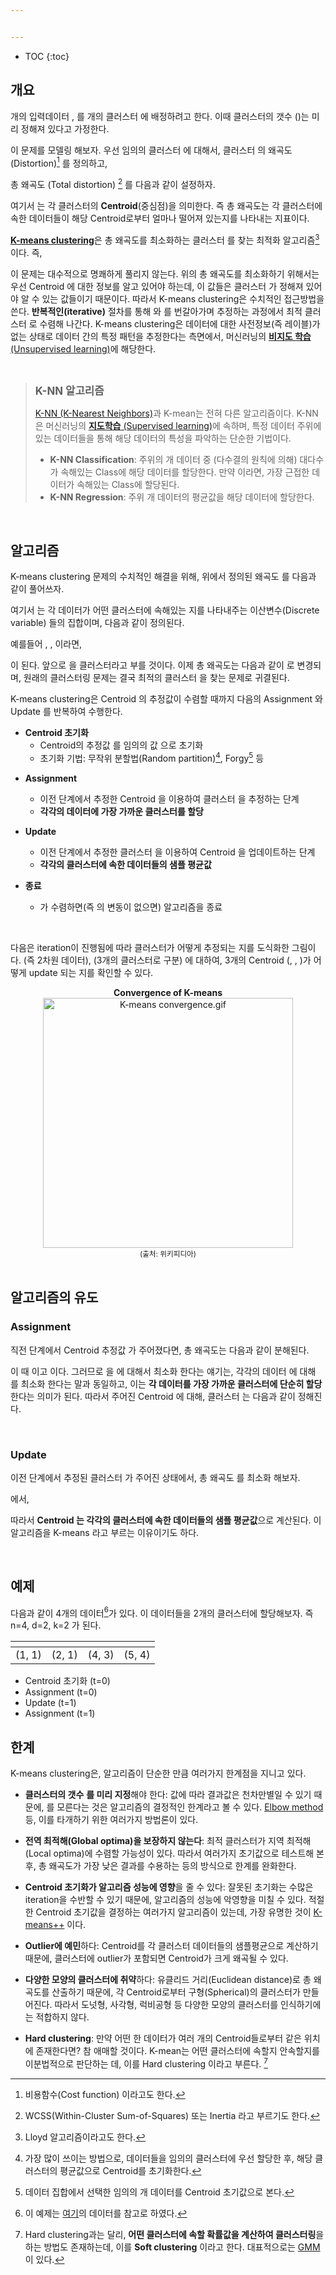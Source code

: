 ```yaml
---


---
```


* TOC
{:toc}

## 개요

<span><script type="math/tex">n</script></span>개의 입력데이터 <span><script type="math/tex">\mathbf{X} = (\mathbf{x}_1 \cdots \mathbf{x}_n)</script></span>, <span><script type="math/tex">\mathbf{x}_i \in \mathbb{R}^d</script></span> 를 <span><script type="math/tex">k</script></span>개의 클러스터 <span><script type="math/tex">\mathbf{S} = \{ S_1, \cdots, S_k \}</script></span>에 배정하려고 한다. 이때 클러스터의 갯수 <span><script type="math/tex">k</script></span> (<span><script type="math/tex">\le n</script></span>)는 미리 정해져 있다고 가정한다. 

이 문제를 모델링 해보자. 우선 임의의 클러스터 <span><script type="math/tex">\mathbf{S}</script></span>에 대해서, 클러스터 <span><script type="math/tex">j</script></span>의 왜곡도 (Distortion)[^distortion] <span><script type="math/tex">\mathcal{D}_j</script></span>를 정의하고, 

[^distortion]: 비용함수(Cost function) 이라고도 한다. 

<div class="math"><script type="math/tex; mode=display">
\mathcal{D}_j \equiv \sum_{\mathbf{x} \in S_j} \Vert \mathbf{x} - \boldsymbol{\mu}_j \Vert^2
</script></div>

총 왜곡도 (Total distortion) [^total_distortion] <span><script type="math/tex">\mathcal{J}_\mathbf{S}</script></span>를 다음과 같이 설정하자. 

[^total_distortion]: WCSS(Within-Cluster Sum-of-Squares) 또는 Inertia 라고 부르기도 한다. 

<div class="math"><script type="math/tex; mode=display">
\mathcal{J}_\mathbf{S} = \sum_{j=1}^k \mathcal{D}_j = \sum^k_{j=1} \sum_{\mathbf{x} \in S_j} \Vert \mathbf{x} - \boldsymbol{\mu}_j \Vert^2
</script></div>


여기서 <span><script type="math/tex">\boldsymbol{\mu} = \{ \boldsymbol{\mu}_1, \cdots, \boldsymbol{\mu}_k \}</script></span>는 각 클러스터의 **Centroid**(중심점)을 의미한다. 즉 총 왜곡도는 각 클러스터에 속한 데이터들이 해당 Centroid로부터 얼마나 떨어져 있는지를 나타내는 지표이다. 


[**K-means clustering**](https://en.wikipedia.org/wiki/K-means_clustering)은 총 왜곡도를 최소화하는 클러스터 <span><script type="math/tex">\hat{\mathbf{S}}</script></span>를 찾는 최적화 알고리즘[^lloyd]이다. 즉, 

[^lloyd]: Lloyd 알고리즘이라고도 한다. 

<div class="math"><script type="math/tex; mode=display">
\hat{\mathbf{S}} = \underset{\mathbf{S}}{\arg \min} ~\mathcal{J}_\mathbf{S} = \underset{\mathbf{S}}{\arg \min} \sum^k_{j=1} \sum_{\mathbf{x} \in S_j} \Vert \mathbf{x} - \boldsymbol{\mu}_j \Vert^2
</script></div>

이 문제는 대수적으로 명쾌하게 풀리지 않는다. 위의 총 왜곡도를 최소화하기 위해서는 우선 Centroid <span><script type="math/tex">\boldsymbol{\mu}</script></span>에 대한 정보를 알고 있어야 하는데, 이 값들은 클러스터 <span><script type="math/tex">\mathbf{S}</script></span>가 정해져 있어야 알 수 있는 값들이기 때문이다. 따라서 K-means clustering은 수치적인 접근방법을 쓴다. **반복적인(iterative)** 절차를 통해 <span><script type="math/tex">\mathbf{S}</script></span>와 <span><script type="math/tex">\boldsymbol{\mu}</script></span>를 번갈아가며 추정하는 과정에서 최적 클러스터 <span><script type="math/tex">\hat{\mathbf{S}}</script></span>로 수렴해 나간다. K-means clustering은 데이터에 대한 사전정보(즉 레이블)가 없는 상태로 데이터 간의 특정 패턴을 추정한다는 측면에서, 머신러닝의 [**비지도 학습** (Unsupervised learning)](https://en.wikipedia.org/wiki/Unsupervised_learning)에 해당한다. 

<br/>

><big><b>K-NN 알고리즘</b></big> 
>
>[K-NN (K-Nearest Neighbors)](https://en.wikipedia.org/wiki/K-nearest_neighbors_algorithm)과 K-mean는 전혀 다른 알고리즘이다. K-NN은 머신러닝의 [**지도학습** (Supervised learning)](https://en.wikipedia.org/wiki/Supervised_learning)에 속하며, 특정 데이터 주위에 있는 데이터들을 통해 해당 데이터의 특성을 파악하는 단순한 기법이다. 
>* **K-NN Classification**: 주위의 <span><script type="math/tex">k</script></span>개 데이터 중 (다수결의 원칙에 의해) 대다수가 속해있는 Class에 해당 데이터를 할당한다. 만약 <span><script type="math/tex">k=1</script></span> 이라면, 가장 근접한 데이터가 속해있는 Class에 할당된다. 
>* **K-NN Regression**: 주위 <span><script type="math/tex">k</script></span>개 데이터의 평균값을 해당 데이터에 할당한다. 


<br/>

## 알고리즘

K-means clustering 문제의 수치적인 해결을 위해, 위에서 정의된 왜곡도 <span><script type="math/tex">\mathcal{D}_j</script></span>를 다음과 같이 풀어쓰자. 

<div class="math"><script type="math/tex; mode=display">
\mathcal{D}_j = \sum_{\mathbf{x} \in S_j} \Vert \mathbf{x} - \boldsymbol{\mu}_j \Vert^2 = \sum^n_{i=1} r_{ij} \Vert \mathbf{x}_i - \boldsymbol{\mu}_j \Vert^2
</script></div>


여기서 <span><script type="math/tex">\mathbf{r} = \{ r_{ij} \}</script></span>는 각 데이터가 어떤 클러스터에 속해있는 지를 나타내주는 이산변수(Discrete variable) <span><script type="math/tex">r_{ij}</script></span>들의 집합이며, 다음과 같이 정의된다. 

<div class="math"><script type="math/tex; mode=display">
r_{ij} \equiv 
\begin{cases}
1 & \text{if} ~~\mathbf{x}_i \in S_j \\
0 & \text{otherwise}
\end{cases}
</script></div>

예를들어 <span><script type="math/tex">\mathbf{x}_1 \in S_2</script></span>, <span><script type="math/tex">\mathbf{x}_2 \in S_2</script></span>, <span><script type="math/tex">\mathbf{x}_3 \in S_1</script></span> 이라면, 

<div class="math"><script type="math/tex; mode=display">
\begin{pmatrix}
r_{11}=0 \\
r_{12}=1
\end{pmatrix}, ~
\begin{pmatrix}
r_{21}=0 \\
r_{22}=1
\end{pmatrix}, ~
\begin{pmatrix}
r_{31}=1 \\
r_{32}=0
\end{pmatrix}
</script></div>

이 된다. 앞으로 <span><script type="math/tex">\mathbf{r}</script></span>을 클러스터라고 부를 것이다. 이제 총 왜곡도는 다음과 같이 <span><script type="math/tex">\mathcal{J}_\mathbf{r}</script></span>로 변경되며, 원래의 클러스터링 문제는 결국 최적의 클러스터 <span><script type="math/tex">\mathbf{r}</script></span>을 찾는 문제로 귀결된다. 

<div class="math"><script type="math/tex; mode=display">
\min_{\mathbf{S}} \mathcal{J}_\mathbf{S} = \min_{\mathbf{r}} \mathcal{J}_\mathbf{r}
</script></div>

<div class="math"><script type="math/tex; mode=display">
\mathcal{J}_\mathbf{r} = \sum^n_{i=1} \sum^k_{j=1} r_{ij} \Vert \mathbf{x}_i - \boldsymbol{\mu}_j \Vert^2
</script></div>

K-means clustering은 Centroid <span><script type="math/tex">\boldsymbol{\mu}</script></span>의 추정값이 수렴할 때까지 다음의 Assignment 와 Update 를 반복하여 수행한다. 

* **Centroid 초기화**
    * Centroid의 추정값 <span><script type="math/tex">\hat{\boldsymbol{\mu}}</script></span>를 임의의 값 <span><script type="math/tex">\hat{\boldsymbol{\mu}}(0) = \{ \hat{\boldsymbol{\mu}}_1(0), \cdots, \hat{\boldsymbol{\mu}}_k(0) \}</script></span> 으로 초기화
    * 초기화 기법: 무작위 분할법(Random partition)[^rnd_partition], Forgy[^forgy] 등

[^rnd_partition]: 가장 많이 쓰이는 방법으로, 데이터들을 임의의 클러스터에 우선 할당한 후, 해당 클러스터의 평균값으로 Centroid를 초기화한다. 

[^forgy]: 데이터 집합에서 선택한 임의의 <span><script type="math/tex">k</script></span>개 데이터를 Centroid 초기값으로 본다.     

* **Assignment**
    * 이전 단계에서 추정한 Centroid <span><script type="math/tex">\hat{\boldsymbol{\mu}}</script></span>을 이용하여 클러스터 <span><script type="math/tex">\hat{\mathbf{r}}</script></span>을 추정하는 단계
    * **각각의 데이터에 가장 가까운 클러스터를 할당**
    
* **Update**
    * 이전 단계에서 추정한 클러스터 <span><script type="math/tex">\hat{\mathbf{r}}</script></span>을 이용하여 Centroid <span><script type="math/tex">\hat{\boldsymbol{\mu}}</script></span>을 업데이트하는 단계
    * **<span><script type="math/tex">\hat{\boldsymbol{\mu}} =</script></span> 각각의 클러스터에 속한 데이터들의 샘플 평균값**
    
* **종료**
    * <span><script type="math/tex">\hat{\boldsymbol{\mu}}</script></span>가 수렴하면(즉 <span><script type="math/tex">\hat{\mathbf{r}}</script></span>의 변동이 없으면) 알고리즘을 종료

<br/>

다음은 iteration이 진행됨에 따라 클러스터가 어떻게 추정되는 지를 도식화한 그림이다. <span><script type="math/tex">d=2</script></span> (즉 2차원 데이터), <span><script type="math/tex">k=3</script></span> (3개의 클러스터로 구분) 에 대하여, 3개의 Centroid (<span><script type="math/tex">\color{red}{+}</script></span>, <span><script type="math/tex">\color{gold}{\times}</script></span>, <span><script type="math/tex">\color{blue}{\circ}</script></span>)가 어떻게 update 되는 지를 확인할 수 있다. 

<center><b>Convergence of K-means</b></center>
<center><img src="https://upload.wikimedia.org/wikipedia/commons/e/ea/K-means_convergence.gif" alt="K-means convergence.gif" width="400"></center>
<center><small>(출처: 위키피디아)</small></center>

<br/>

## 알고리즘의 유도

### Assignment

직전 단계에서 Centroid 추정값 <span><script type="math/tex">\hat{\boldsymbol{\mu}}(t) = \{ \hat{\boldsymbol{\mu}}_1 (t), \cdots, \hat{\boldsymbol{\mu}}_k (t) \}</script></span>가 주어졌다면, 총 왜곡도는 다음과 같이 분해된다. 

<div class="math"><script type="math/tex; mode=display">
\mathcal{J}_\mathbf{r} = \sum^k_{j=1} r_{1j} {\underbrace{\Vert \mathbf{x}_1 -\hat{\boldsymbol{\mu}}_j(t) \Vert}_{\text{minimize}}}^2 + \cdots + \sum^k_{j=1} r_{nj} {\underbrace{\Vert \mathbf{x}_n -\hat{\boldsymbol{\mu}}_j(t) \Vert}_{\text{minimize}}}^2
</script></div>

이 때 <span><script type="math/tex">r_{ij} \ge 0</script></span> 이고 <span><script type="math/tex">\Vert \cdot \Vert \ge 0</script></span> 이다. 그러므로 <span><script type="math/tex">\mathcal{J}_\mathbf{r}</script></span>을 <span><script type="math/tex">\mathbf{r}</script></span>에 대해서 최소화 한다는 얘기는, 각각의 데이터 <span><script type="math/tex">\mathbf{x}_i</script></span> 에 대해 <span><script type="math/tex">\Vert \mathbf{x}_i -\hat{\boldsymbol{\mu}}_j(t) \Vert</script></span> 를 최소화 한다는 말과 동일하고, 이는 **각 데이터를 가장 가까운 클러스터에 단순히 할당**한다는 의미가 된다. 따라서 주어진 Centroid <span><script type="math/tex">\hat{\boldsymbol{\mu}}(t)</script></span>에 대해, 클러스터 <span><script type="math/tex">\hat{\mathbf{r}}(t) = \{ \hat{r}_{ij}(t) \}</script></span>는 다음과 같이 정해진다.  

<div class="math"><script type="math/tex; mode=display">
\hat{r}_{ij} (t) =
\begin{cases}
1 & \text{if} ~~j = \underset{\ell}{\arg \min} \Vert \mathbf{x}_i - \hat{\boldsymbol{\mu}}_\ell (t) \Vert \\
0 & \text{otherwise}
\end{cases}
</script></div>

<br/>

### Update

이전 단계에서 추정된 클러스터 <span><script type="math/tex">\hat{\mathbf{r}}(t) = \{ \hat{r}_{ij}(t) \}</script></span>가 주어진 상태에서, 총 왜곡도 <span><script type="math/tex">\mathcal{J}_\mathbf{r}</script></span>를 최소화 해보자. 

<span><script type="math/tex">\displaystyle \frac{\partial \mathcal{J}_\mathbf{r}}{\partial \boldsymbol{\mu}} = \left[ \frac{\partial \mathcal{J}_\mathbf{r}}{\partial \boldsymbol{\mu}_1} \cdots \frac{\partial \mathcal{J}_\mathbf{r}}{\partial \boldsymbol{\mu}_k} \right]^\mathsf{T} = 0</script></span> 에서, 

<div class="math"><script type="math/tex; mode=display">
\begin{aligned}
\frac{\partial \mathcal{J}_\mathbf{r}}{\partial \boldsymbol{\mu}_j} \bigg|_{\hat{\boldsymbol{\mu}}_j}
&= \frac{\partial}{\partial \boldsymbol{\mu}_j} \left[
\sum^n_{i=1} \sum^k_{j=1} \hat{r}_{ij}(t) \Vert \mathbf{x}_i - \boldsymbol{\mu}_j \Vert^2 \right]_{\hat{\boldsymbol{\mu}}_j} \\
&= \frac{\partial}{\partial \boldsymbol{\mu}_j} \left[
\sum^n_{i=1} \hat{r}_{ij}(t) ( \mathbf{x}_i - \boldsymbol{\mu}_j )^T ( \mathbf{x}_i - \boldsymbol{\mu}_j ) \right] _{\hat{\boldsymbol{\mu}}_j}\\
&= -2 \sum^n_{i=1} \hat{r}_{ij}(t) ( \mathbf{x}_i - \hat{\boldsymbol{\mu}}_j ) \\
&= -2 \left[ \sum^n_{i=1} \hat{r}_{ij}(t) ~\mathbf{x}_i - \left( \sum^n_{i=1} \hat{r}_{ij}(t) \right) \hat{\boldsymbol{\mu}}_j \right] \\
&= 0
\end{aligned}
</script></div>

<div class="math"><script type="math/tex; mode=display">
\therefore \hat{\boldsymbol{\mu}}_j (t+1) = \frac{\sum^n_{i=1} \hat{r}_{ij}(t) ~\mathbf{x}_i}{\sum^n_{i=1} \hat{r}_{ij}(t)}
</script></div>

따라서 **Centroid <span><script type="math/tex">\hat{\boldsymbol{\mu}}(t+1) = \{ \hat{\boldsymbol{\mu}}_1(t+1), \cdots, \hat{\boldsymbol{\mu}}_k(t+1)  \}</script></span>는 각각의 클러스터에 속한 데이터들의 샘플 평균값**으로 계산된다. 이 알고리즘을 K-means 라고 부르는 이유이기도 하다. 


<br/>

## 예제
다음과 같이 4개의 데이터[^ex_from]가 있다. 이 데이터들을 2개의 클러스터에 할당해보자. 즉 n=4, d=2, k=2 가 된다. 

[^ex_from]: 이 예제는 [여기](http://people.revoledu.com/kardi/tutorial/kMean/NumericalExample.htm)의 데이터를 참고로 하였다. 


| <span><script type="math/tex">\mathbf{x}_1</script></span> | <span><script type="math/tex">\mathbf{x}_1</script></span> | <span><script type="math/tex">\mathbf{x}_1</script></span> | <span><script type="math/tex">\mathbf{x}_1</script></span> |
|--|--|--|--|
| (1, 1) | (2, 1) | (4, 3) | (5, 4) |


* Centroid 초기화 (t=0)
* Assignment (t=0)
* Update (t=1)
* Assignment (t=1)





## 한계
K-means clustering은, 알고리즘이 단순한 만큼 여러가지 한계점을 지니고 있다. 

* **클러스터의 갯수** <span><script type="math/tex">k</script></span>**를 미리 지정**해야 한다: <span><script type="math/tex">k</script></span> 값에 따라 결과값은 천차만별일 수 있기 때문에, <span><script type="math/tex">k</script></span>를 모른다는 것은 알고리즘의 결정적인 한계라고 볼 수 있다. [Elbow method](https://en.wikipedia.org/wiki/Determining_the_number_of_clusters_in_a_data_set#The_elbow_method) 등, 이를 타개하기 위한 여러가지 방법론이 있다. 

* **전역 최적해(Global optima)을 보장하지 않는다**: 최적 클러스터가 지역 최적해(Local optima)에 수렴할 가능성이 있다. 따라서 여러가지 초기값으로 테스트해 본 후, 총 왜곡도가 가장 낮은 결과를 수용하는 등의 방식으로 한계를 완화한다. 

* **Centroid 초기화가 알고리즘 성능에 영향**을 줄 수 있다: 잘못된 초기화는 수많은 iteration을 수반할 수 있기 때문에, 알고리즘의 성능에 악영향을 미칠 수 있다. 적절한 Centroid 초기값을 결정하는 여러가지 알고리즘이 있는데, 가장 유명한 것이 [K-means++](https://en.wikipedia.org/wiki/K-means%2B%2B) 이다. 

* **Outlier에 예민**하다: Centroid를 각 클러스터 데이터들의 샘플평균으로 계산하기 때문에, 클러스터에 outlier가 포함되면 Centroid가 크게 왜곡될 수 있다. 

* **다양한 모양의 클러스터에 취약**하다: 유클리드 거리(Euclidean distance)로 총 왜곡도를 산출하기 때문에, 각 Centroid로부터 구형(Spherical)의 클러스터가 만들어진다. 따라서 도넛형, 사각형, 럭비공형 등 다양한 모양의 클러스터를 인식하기에는 적합하지 않다. 

* **Hard clustering**: 만약 어떤 한 데이터가 여러 개의 Centroid들로부터 같은 위치에 존재한다면? 참 애매할 것이다. K-mean는 어떤 클러스터에 속할지 안속할지를 이분법적으로 판단하는 데, 이를 Hard clustering 이라고 부른다. [^h_cluster]

[^h_cluster]: Hard clustering과는 달리, **어떤 클러스터에 속할 확률값을 계산하여 클러스터링**을 하는 방법도 존재하는데, 이를 **Soft clustering** 이라고 한다. 대표적으로는 [GMM](https://en.wikipedia.org/wiki/Mixture_model#Gaussian_mixture_model)이 있다. 


